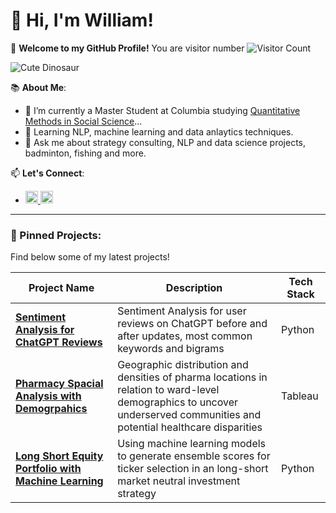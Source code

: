 # 👋 Hi, I'm William!

🚀 **Welcome to my GitHub Profile!** You are visitor number ![Visitor Count](https://visitor-badge.laobi.icu/badge?page_id=CyberSnorlax.CyberSnorlax)

![Cute Dinosaur](https://storage.googleapis.com/gweb-uniblog-publish-prod/original_images/Social_dino_with_hat.gif)

📚 **About Me**:
- 🔭 I’m currently a Master Student at Columbia studying [Quantitative Methods in Social Science](https://qmss.columbia.edu/content/focuses)...
- 🌱 Learning NLP, machine learning and data anlaytics techniques.
- 💬 Ask me about strategy consulting, NLP and data science projects, badminton, fishing and more.

📫 **Let's Connect**:
- <a href="mailto:williamwangyq@gmail.com">
  <img src="https://cdn-icons-png.flaticon.com/512/732/732200.png" alt="Email" width="20" height="20"> 
  <a href="https://www.linkedin.com/in/williamwangyq/">
  <img src="https://cdn-icons-png.flaticon.com/512/174/174857.png" alt="LinkedIn" width="20" height="20">
</a>

---

### 📌 Pinned Projects:
Find below some of my latest projects!

| Project Name          | Description                              | Tech Stack       |
|-----------------------|------------------------------------------|------------------|
| **[Sentiment Analysis for ChatGPT Reviews](https://github.com/CyberSnorlax/ChatGpt-Reviews-Sentiment-Analysis)** | Sentiment Analysis for user reviews on ChatGPT before and after updates, most common keywords and bigrams       | Python |
| **[Pharmacy Spacial Analysis with Demogrpahics](https://public.tableau.com/app/profile/william.wang3389/viz/Tab520241216WilliamV8/Dashboard1?publish=yes)** | Geographic distribution and densities of pharma locations in relation to ward-level demographics to uncover underserved communities and potential healthcare disparities   | Tableau |
| **[Long Short Equity Portfolio with Machine Learning](https://github.com/CyberSnorlax/Long-Short-Equity-Portfolio-with-Machine-Learning)** | Using machine learning models to generate ensemble scores for ticker selection in an long-short market neutral investment strategy    | Python |
